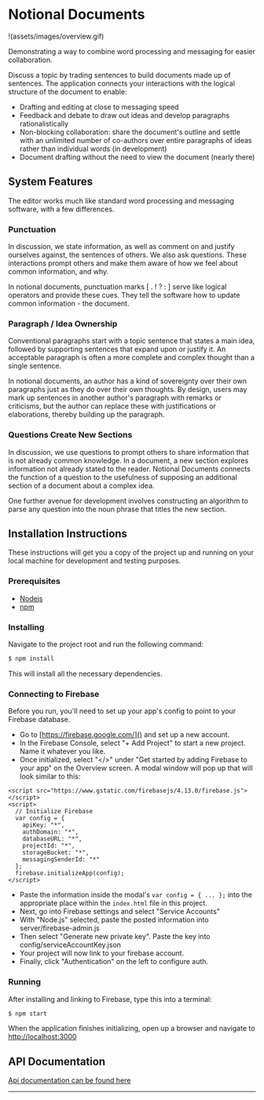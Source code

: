 # Notional Documents

!(assets/images/overview.gif)

Demonstrating a way to combine word processing and messaging for easier collaboration.

Discuss a topic by trading sentences to build documents made up of sentences. The application connects your interactions with the logical structure of the document to enable:

- Drafting and editing at close to messaging speed
- Feedback and debate to draw out ideas and develop paragraphs rationalistically
- Non-blocking collaboration: share the document's outline and settle with an unlimited number of co-authors over entire paragraphs of ideas rather than individual words (in development)
- Document drafting without the need to view the document (nearly there)

## System Features

The editor works much like standard word processing and messaging software, with a few differences. 

### Punctuation 

In discussion, we state information, as well as comment on and justify ourselves against, the sentences of others. We also ask questions. These interactions prompt others and make them aware of how we feel about common information, and why.

In notional documents, punctuation marks [ .  !  ? : ] serve like logical operators and provide these cues. They tell the software how to update common information - the document.

### Paragraph / Idea Ownership

Conventional paragraphs start with a topic sentence that states a main idea, followed by supporting sentences that expand upon or justify it. An acceptable paragraph is often a more complete and complex thought than a single sentence.

In notional documents, an author has a kind of sovereignty over their own paragraphs just as they do over their own thoughts. By design, users may mark up sentences in another author's paragraph with remarks or criticisms, but the author can replace these with justifications or elaborations, thereby building up the paragraph.

### Questions Create New Sections

In discussion, we use questions to prompt others to share information that is not already common knowledge. In a document, a new section explores information not already stated to the reader. Notional Documents connects the function of a question to the usefulness of supposing an additional section of a document about a complex idea.

One further avenue for development involves constructing an algorithm to parse any question into the noun phrase that titles the new section.  

## Installation Instructions

These instructions will get you a copy of the project up and running on your local machine for development and testing purposes.

### Prerequisites

* [Nodejs](https://nodejs.org/en/) 
* [npm](https://www.npmjs.com/)

### Installing

Navigate to the project root and run the following command:

```bash
$ npm install
```

This will install all the necessary dependencies.

### Connecting to Firebase

Before you run, you'll need to set up your app's config to point to your Firebase database.

* Go to [https://firebase.google.com/]() and set up a new account.
* In the Firebase Console, select "+ Add Project" to start a new project. Name it whatever you like.
* Once initialized, select "</>" under "Get started by adding Firebase to your app" on the Overview screen. A modal window will pop up that will look similar to this:
```
<script src="https://www.gstatic.com/firebasejs/4.13.0/firebase.js"></script>
<script>
  // Initialize Firebase
  var config = {
    apiKey: "*",
    authDomain: "*",
    databaseURL: "*",
    projectId: "*",
    storageBucket: "*",
    messagingSenderId: "*"
  };
  firebase.initializeApp(config);
</script>
```
* Paste the information inside the modal's `var config = { ... };` into the appropriate place within the `index.html` file in this project.
* Next, go into Firebase settings and select "Service Accounts"
* With "Node.js" selected, paste the posted information into server/firebase-admin.js
* Then select "Generate new private key". Paste the key into config/serviceAccountKey.json
* Your project will now link to your firebase account.
* Finally, click "Authentication" on the left to configure auth.

### Running

After installing and linking to Firebase, type this into a terminal: 

```bash
$ npm start
```

When the application finishes initializing, open up a browser and navigate to [http://localhost:3000]()

## API Documentation

[Api documentation can be found here](docs/README.md)

***
